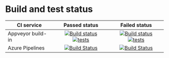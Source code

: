 # Build and test status


|CI service| Passed  status |  Failed status  |
|----------|:-------------------:|:--------------------:|
|Appveyor build-in  | [![Build status](https://ci.appveyor.com/api/projects/status/mwswio9ppo366l35/branch/tests_must_pass?svg=true)](https://ci.appveyor.com/project/scalar438/vs-ci-examples/branch/tests_must_pass) [![tests](https://img.shields.io/appveyor/tests/scalar438/vs-ci-examples/tests_must_pass?logo=visual-studio-code)](https://ci.appveyor.com/project/scalar438/vs-ci-examples/build/tests) | [![Build status](https://ci.appveyor.com/api/projects/status/mwswio9ppo366l35/branch/tests_must_fail?svg=true)](https://ci.appveyor.com/project/scalar438/vs-ci-examples/branch/tests_must_fail) [![tests](https://img.shields.io/appveyor/tests/scalar438/vs-ci-examples/tests_must_fail?logo=visual-studio-code)](https://ci.appveyor.com/project/scalar438/vs-ci-examples/build/tests)    |
| Azure Pipelines | [![Build Status](https://scalar438.visualstudio.com/vs_ci_examples/_apis/build/status/scalar438.vs_ci_examples?branchName=tests_must_pass)](https://scalar438.visualstudio.com/vs_ci_examples/_build/latest?definitionId=1&branchName=tests_must_pass)   | [![Build Status](https://scalar438.visualstudio.com/vs_ci_examples/_apis/build/status/scalar438.vs_ci_examples?branchName=tests_must_fail)](https://scalar438.visualstudio.com/vs_ci_examples/_build/latest?definitionId=1&branchName=tests_must_fail) |
